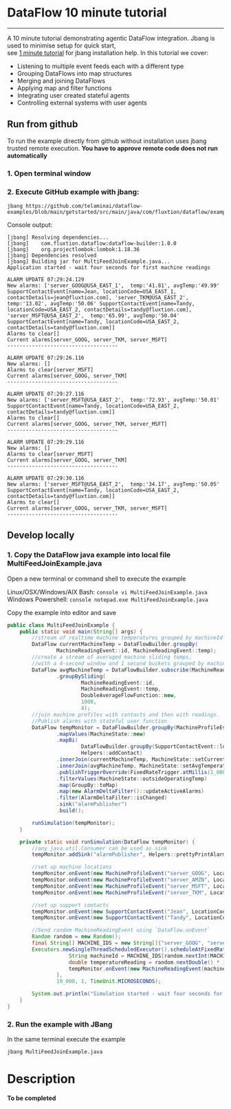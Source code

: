 # DataFlow 10 minute tutorial
---

A 10 minute tutorial demonstrating agentic DataFlow integration. Jbang is used to minimise setup for quick start,  
see [1 minute tutorial](quickstart.md) for jbang installation help. In this tutorial we cover:
- Listening to multiple event feeds each with a different type
- Grouping DataFlows into map structures
- Merging and joining DataFlows
- Applying map and filter functions
- Integrating user created stateful agents
- Controlling external systems with user agents

## Run from github
To run the example directly from github without installation uses jbang trusted remote execution. **You have to approve
remote code does not run automatically**
### 1. Open terminal window
### 2. Execute GitHub example with jbang:
```console
jbang https://github.com/telaminai/dataflow-examples/blob/main/getstarted/src/main/java/com/fluxtion/dataflow/examples/frontpage/multijoin/MultiFeedJoinExample.java
```

Console output:

```console
[jbang] Resolving dependencies...
[jbang]    com.fluxtion.dataflow:dataflow-builder:1.0.0
[jbang]    org.projectlombok:lombok:1.18.36
[jbang] Dependencies resolved
[jbang] Building jar for MultiFeedJoinExample.java...
Application started - wait four seconds for first machine readings

ALARM UPDATE 07:29:24.129
New alarms: ['server_GOOG@USA_EAST_1',  temp:'41.81', avgTemp:'49.99' SupportContactEvent[name=Jean, locationCode=USA_EAST_1, contactDetails=jean@fluxtion.com], 'server_TKM@USA_EAST_2',  temp:'13.02', avgTemp:'50.06' SupportContactEvent[name=Tandy, locationCode=USA_EAST_2, contactDetails=tandy@fluxtion.com], 'server_MSFT@USA_EAST_2',  temp:'65.99', avgTemp:'50.04' SupportContactEvent[name=Tandy, locationCode=USA_EAST_2, contactDetails=tandy@fluxtion.com]]
Alarms to clear[]
Current alarms[server_GOOG, server_TKM, server_MSFT]
------------------------------------

ALARM UPDATE 07:29:26.116
New alarms: []
Alarms to clear[server_MSFT]
Current alarms[server_GOOG, server_TKM]
------------------------------------

ALARM UPDATE 07:29:27.116
New alarms: ['server_MSFT@USA_EAST_2',  temp:'72.93', avgTemp:'50.01' SupportContactEvent[name=Tandy, locationCode=USA_EAST_2, contactDetails=tandy@fluxtion.com]]
Alarms to clear[]
Current alarms[server_GOOG, server_TKM, server_MSFT]
------------------------------------

ALARM UPDATE 07:29:29.116
New alarms: []
Alarms to clear[server_MSFT]
Current alarms[server_GOOG, server_TKM]
------------------------------------

ALARM UPDATE 07:29:30.116
New alarms: ['server_MSFT@USA_EAST_2',  temp:'34.17', avgTemp:'50.05' SupportContactEvent[name=Tandy, locationCode=USA_EAST_2, contactDetails=tandy@fluxtion.com]]
Alarms to clear[]
Current alarms[server_GOOG, server_TKM, server_MSFT]
------------------------------------

```

## Develop locally

### 1.  Copy the DataFlow java example into local file MultiFeedJoinExample.java
Open a new terminal or command shell to execute the example

Linux/OSX/Windows/AIX Bash:
```console vi MultiFeedJoinExample.java ```
Windows Powershell:
```console notepad.exe MultiFeedJoinExample.java ```

Copy the example into editor and save

```java
public class MultiFeedJoinExample {
    public static void main(String[] args) {
        //stream of realtime machine temperatures grouped by machineId
        DataFlow currentMachineTemp = DataFlowBuilder.groupBy(
                MachineReadingEvent::id, MachineReadingEvent::temp);
        //create a stream of averaged machine sliding temps,
        //with a 4-second window and 1 second buckets grouped by machine id
        DataFlow avgMachineTemp = DataFlowBuilder.subscribe(MachineReadingEvent.class)
                .groupBySliding(
                        MachineReadingEvent::id,
                        MachineReadingEvent::temp,
                        DoubleAverageFlowFunction::new,
                        1000,
                        4);
        //join machine profiles with contacts and then with readings.
        //Publish alarms with stateful user function
        DataFlow tempMonitor = DataFlowBuilder.groupBy(MachineProfileEvent::id)
                .mapValues(MachineState::new)
                .mapBi(
                        DataFlowBuilder.groupBy(SupportContactEvent::locationCode),
                        Helpers::addContact)
                .innerJoin(currentMachineTemp, MachineState::setCurrentTemperature)
                .innerJoin(avgMachineTemp, MachineState::setAvgTemperature)
                .publishTriggerOverride(FixedRateTrigger.atMillis(1_000))
                .filterValues(MachineState::outsideOperatingTemp)
                .map(GroupBy::toMap)
                .map(new AlarmDeltaFilter()::updateActiveAlarms)
                .filter(AlarmDeltaFilter::isChanged)
                .sink("alarmPublisher")
                .build();

        runSimulation(tempMonitor);
    }

    private static void runSimulation(DataFlow tempMonitor) {
        //any java.util.Consumer can be used as sink
        tempMonitor.addSink("alarmPublisher", Helpers::prettyPrintAlarms);

        //set up machine locations
        tempMonitor.onEvent(new MachineProfileEvent("server_GOOG", LocationCode.USA_EAST_1, 70, 48));
        tempMonitor.onEvent(new MachineProfileEvent("server_AMZN", LocationCode.USA_EAST_1, 99.999, 65));
        tempMonitor.onEvent(new MachineProfileEvent("server_MSFT", LocationCode.USA_EAST_2,92, 49.99));
        tempMonitor.onEvent(new MachineProfileEvent("server_TKM", LocationCode.USA_EAST_2,102, 50.0001));

        //set up support contacts
        tempMonitor.onEvent(new SupportContactEvent("Jean", LocationCode.USA_EAST_1, "jean@fluxtion.com"));
        tempMonitor.onEvent(new SupportContactEvent("Tandy", LocationCode.USA_EAST_2, "tandy@fluxtion.com"));

        //Send random MachineReadingEvent using `DataFlow.onEvent` 
        Random random = new Random();
        final String[] MACHINE_IDS = new String[]{"server_GOOG", "server_AMZN", "server_MSFT", "server_TKM"};
        Executors.newSingleThreadScheduledExecutor().scheduleAtFixedRate(() -> {
                    String machineId = MACHINE_IDS[random.nextInt(MACHINE_IDS.length)];
                    double temperatureReading = random.nextDouble() * 100;
                    tempMonitor.onEvent(new MachineReadingEvent(machineId, temperatureReading));
                },
                10_000, 1, TimeUnit.MICROSECONDS);

        System.out.println("Simulation started - wait four seconds for first machine readings\n");
    }
}

```

### 2. Run the example with JBang
In the same terminal execute the example

```console
jbang MultiFeedJoinExample.java
```

# Description

**To be completed**